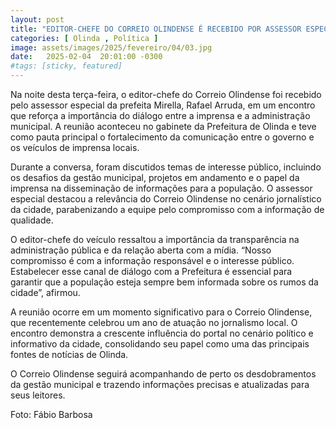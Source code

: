 ```yaml
---
layout: post
title: "EDITOR-CHEFE DO CORREIO OLINDENSE É RECEBIDO POR ASSESSOR ESPECIAL DA PREFEITA MIRELLA"
categories: [ Olinda , Política ]
image: assets/images/2025/fevereiro/04/03.jpg
date:   2025-02-04  20:01:00 -0300
#tags: [sticky, featured]
---
```

Na noite desta terça-feira, o editor-chefe do Correio Olindense foi recebido pelo assessor especial da prefeita Mirella, Rafael Arruda, em um encontro que reforça a importância do diálogo entre a imprensa e a administração municipal. A reunião aconteceu no gabinete da Prefeitura de Olinda e teve como pauta principal o fortalecimento da comunicação entre o governo e os veículos de imprensa locais.

Durante a conversa, foram discutidos temas de interesse público, incluindo os desafios da gestão municipal, projetos em andamento e o papel da imprensa na disseminação de informações para a população. O assessor especial destacou a relevância do Correio Olindense no cenário jornalístico da cidade, parabenizando a equipe pelo compromisso com a informação de qualidade.

O editor-chefe do veículo ressaltou a importância da transparência na administração pública e da relação aberta com a mídia. “Nosso compromisso é com a informação responsável e o interesse público. Estabelecer esse canal de diálogo com a Prefeitura é essencial para garantir que a população esteja sempre bem informada sobre os rumos da cidade”, afirmou.

A reunião ocorre em um momento significativo para o Correio Olindense, que recentemente celebrou um ano de atuação no jornalismo local. O encontro demonstra a crescente influência do portal no cenário político e informativo da cidade, consolidando seu papel como uma das principais fontes de notícias de Olinda.

O Correio Olindense seguirá acompanhando de perto os desdobramentos da gestão municipal e trazendo informações precisas e atualizadas para seus leitores.

Foto: Fábio Barbosa
